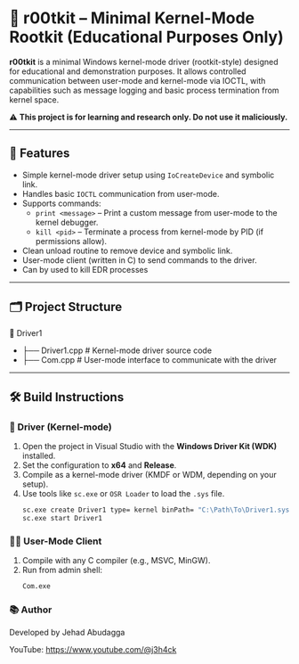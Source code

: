 # 🔧 r00tkit – Minimal Kernel-Mode Rootkit (Educational Purposes Only)

**r00tkit** is a minimal Windows kernel-mode driver (rootkit-style) designed for educational and demonstration purposes. It allows controlled communication between user-mode and kernel-mode via IOCTL, with capabilities such as message logging and basic process termination from kernel space.

⚠️ **This project is for learning and research only. Do not use it maliciously.**

---

## 🧠 Features

- Simple kernel-mode driver setup using `IoCreateDevice` and symbolic link.
- Handles basic `IOCTL` communication from user-mode.
- Supports commands:
  - `print <message>` – Print a custom message from user-mode to the kernel debugger.
  - `kill <pid>` – Terminate a process from kernel-mode by PID (if permissions allow).
- Clean unload routine to remove device and symbolic link.
- User-mode client (written in C) to send commands to the driver.
- Can by used to kill EDR processes

---

## 🗂️ Project Structure

📁 Driver1
- ├── Driver1.cpp # Kernel-mode driver source code
- ├── Com.cpp # User-mode interface to communicate with the driver

---

## 🛠️ Build Instructions

### 🧷 Driver (Kernel-mode)
1. Open the project in Visual Studio with the **Windows Driver Kit (WDK)** installed.
2. Set the configuration to **x64** and **Release**.
3. Compile as a kernel-mode driver (KMDF or WDM, depending on your setup).
4. Use tools like `sc.exe` or `OSR Loader` to load the `.sys` file.
   ```bash
   sc.exe create Driver1 type= kernel binPath= "C:\Path\To\Driver1.sys"
   sc.exe start Driver1


### 👨‍💻 User-Mode Client
1. Compile with any C compiler (e.g., MSVC, MinGW).
2. Run from admin shell:
   ```bash
   Com.exe

### 📚 Author
Developed by Jehad Abudagga

YouTube: https://www.youtube.com/@j3h4ck
